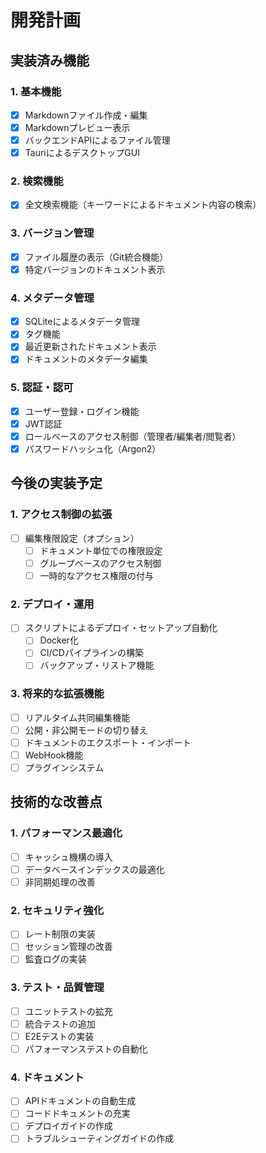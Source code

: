 # 開発計画

## 実装済み機能

### 1. 基本機能
- [x] Markdownファイル作成・編集
- [x] Markdownプレビュー表示
- [x] バックエンドAPIによるファイル管理
- [x] TauriによるデスクトップGUI

### 2. 検索機能
- [x] 全文検索機能（キーワードによるドキュメント内容の検索）

### 3. バージョン管理
- [x] ファイル履歴の表示（Git統合機能）
- [x] 特定バージョンのドキュメント表示

### 4. メタデータ管理
- [x] SQLiteによるメタデータ管理
- [x] タグ機能
- [x] 最近更新されたドキュメント表示
- [x] ドキュメントのメタデータ編集

### 5. 認証・認可
- [x] ユーザー登録・ログイン機能
- [x] JWT認証
- [x] ロールベースのアクセス制御（管理者/編集者/閲覧者）
- [x] パスワードハッシュ化（Argon2）

## 今後の実装予定

### 1. アクセス制御の拡張
- [ ] 編集権限設定（オプション）
  - [ ] ドキュメント単位での権限設定
  - [ ] グループベースのアクセス制御
  - [ ] 一時的なアクセス権限の付与

### 2. デプロイ・運用
- [ ] スクリプトによるデプロイ・セットアップ自動化
  - [ ] Docker化
  - [ ] CI/CDパイプラインの構築
  - [ ] バックアップ・リストア機能

### 3. 将来的な拡張機能
- [ ] リアルタイム共同編集機能
- [ ] 公開・非公開モードの切り替え
- [ ] ドキュメントのエクスポート・インポート
- [ ] WebHook機能
- [ ] プラグインシステム

## 技術的な改善点

### 1. パフォーマンス最適化
- [ ] キャッシュ機構の導入
- [ ] データベースインデックスの最適化
- [ ] 非同期処理の改善

### 2. セキュリティ強化
- [ ] レート制限の実装
- [ ] セッション管理の改善
- [ ] 監査ログの実装

### 3. テスト・品質管理
- [ ] ユニットテストの拡充
- [ ] 統合テストの追加
- [ ] E2Eテストの実装
- [ ] パフォーマンステストの自動化

### 4. ドキュメント
- [ ] APIドキュメントの自動生成
- [ ] コードドキュメントの充実
- [ ] デプロイガイドの作成
- [ ] トラブルシューティングガイドの作成 